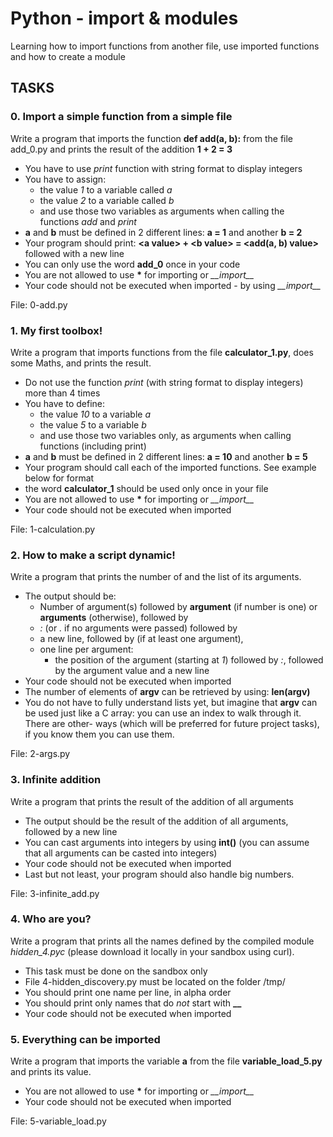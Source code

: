 # Python - import & modules

Learning how to import functions from another file, use imported functions and how to create a module

## TASKS

### 0. Import a simple function from a simple file

Write a program that imports the function **def add(a, b):** from the file add_0.py and prints the result of the addition **1 + 2 = 3**

- You have to use *print* function with string format to display integers
- You have to assign:
    - the value *1* to a variable called *a*
    - the value *2* to a variable called *b*
    - and use those two variables as arguments when calling the functions *add* and *print*
- **a** and **b** must be defined in 2 different lines: **a = 1** and another **b = 2**
- Your program should print: **\<a value> + \<b value> = \<add(a, b) value>** followed with a new line
- You can only use the word **add_0** once in your code
- You are not allowed to use **\*** for importing or *\_\_import__*
- Your code should not be executed when imported - by using *\_\_import__*

File: 0-add.py

### 1. My first toolbox!

Write a program that imports functions from the file **calculator_1.py**, does some Maths, and prints the result.

- Do not use the function *print* (with string format to display integers) more than 4 times
- You have to define:
    - the value *10* to a variable *a*
    - the value *5* to a variable *b*
    - and use those two variables only, as arguments when calling functions (including print)
- **a** and **b** must be defined in 2 different lines: **a = 10** and another **b = 5**
- Your program should call each of the imported functions. See example below for format
- the word **calculator_1** should be used only once in your file
- You are not allowed to use **\*** for importing or *\_\_import__*
- Your code should not be executed when imported

File: 1-calculation.py


### 2. How to make a script dynamic!

Write a program that prints the number of and the list of its arguments.

- The output should be:
    - Number of argument(s) followed by **argument** (if number is one) or **arguments** (otherwise), followed by
    - *:* (or *.* if no arguments were passed) followed by
    - a new line, followed by (if at least one argument),
    - one line per argument:
        - the position of the argument (starting at *1*) followed by *:*, followed by the argument value and a new line
- Your code should not be executed when imported
- The number of elements of **argv** can be retrieved by using: **len(argv)**
- You do not have to fully understand lists yet, but imagine that **argv** can be used just like a C array: you can use an index to walk through it. There are other- ways (which will be preferred for future project tasks), if you know them you can use them.

File: 2-args.py

### 3. Infinite addition

Write a program that prints the result of the addition of all arguments

- The output should be the result of the addition of all arguments, followed by a new line
- You can cast arguments into integers by using **int()** (you can assume that all arguments can be casted into integers)
- Your code should not be executed when imported
- Last but not least, your program should also handle big numbers.

File: 3-infinite_add.py

### 4. Who are you?

Write a program that prints all the names defined by the compiled module *hidden_4.pyc* (please download it locally in your sandbox using curl).

- This task must be done on the sandbox only
- File 4-hidden_discovery.py must be located on the folder /tmp/
- You should print one name per line, in alpha order
- You should print only names that do *not* start with **__**
- Your code should not be executed when imported

### 5. Everything can be imported

Write a program that imports the variable **a** from the file **variable_load_5.py** and prints its value.

- You are not allowed to use **\*** for importing or *\_\_import__*
- Your code should not be executed when imported

File: 5-variable_load.py